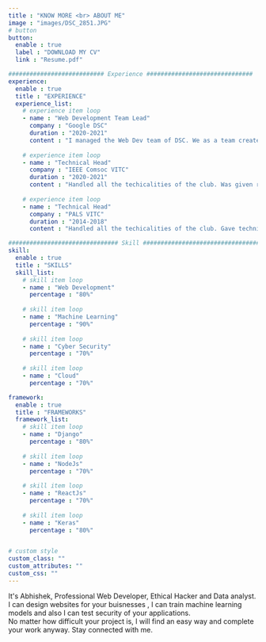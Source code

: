```yaml
---
title : "KNOW MORE <br> ABOUT ME"
image : "images/DSC_2851.JPG"
# button
button:
  enable : true
  label : "DOWNLOAD MY CV"
  link : "Resume.pdf"

########################### Experience ##############################
experience:
  enable : true
  title : "EXPERIENCE"
  experience_list:
    # experience item loop
    - name : "Web Development Team Lead"
      company : "Google DSC"
      duration : "2020-2021"
      content : "I managed the Web Dev team of DSC. We as a team created some projects for club and also organized web dev related events."
      
    # experience item loop
    - name : "Technical Head"
      company : "IEEE Comsoc VITC"
      duration : "2020-2021"
      content : "Handled all the techicalities of the club. Was given responsibility of project bootcamps."
      
    # experience item loop
    - name : "Technical Head"
      company : "PALS VITC"
      duration : "2014-2018"
      content : "Handled all the techicalities of the club. Gave technical solutions to the problems faced by other departments of club"

############################### Skill #################################
skill:
  enable : true
  title : "SKILLS"
  skill_list:
    # skill item loop
    - name : "Web Development"
      percentage : "80%"
      
    # skill item loop
    - name : "Machine Learning"
      percentage : "90%"
      
    # skill item loop
    - name : "Cyber Security"
      percentage : "70%"
      
    # skill item loop
    - name : "Cloud"
      percentage : "70%"

framework:
  enable : true
  title : "FRAMEWORKS"
  framework_list:
    # skill item loop
    - name : "Django"
      percentage : "80%"
      
    # skill item loop
    - name : "NodeJs"
      percentage : "70%"
      
    # skill item loop
    - name : "ReactJs"
      percentage : "70%"
      
    # skill item loop
    - name : "Keras"
      percentage : "80%"


# custom style
custom_class: "" 
custom_attributes: "" 
custom_css: ""
---
```


It's Abhishek, Professional Web Developer, Ethical Hacker and Data analyst. I can design websites for your buisnesses , I can train machine learning models and also I can test security of your applications. <br>No matter how difficult your project is, I will find an easy way and complete your work anyway. Stay connected with me.

